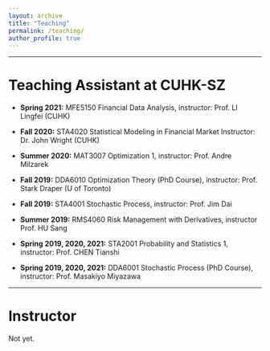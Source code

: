 ```yaml
---
layout: archive
title: "Teaching"
permalink: /teaching/
author_profile: true
---
```


- - -

Teaching Assistant at CUHK-SZ
======

+ **Spring 2021:** MFE5150 Financial Data Analysis, instructor: Prof. LI Lingfei (CUHK)

+ **Fall 2020:** STA4020 Statistical Modeling in Financial Market Instructor: Dr. John Wright (CUHK)

+ **Summer 2020:** MAT3007 Optimization 1, instructor: Prof. Andre Milzarek

+ **Fall 2019:** DDA6010 Optimization Theory (PhD Course), instructor: Prof. Stark Draper (U of Toronto)

+ **Fall 2019:** STA4001 Stochastic Process, instructor: Prof. Jim Dai

+ **Summer 2019:** RMS4060 Risk Management with Derivatives, instructor Prof. HU Sang

+ **Spring 2019, 2020, 2021:** STA2001 Probability and Statistics 1, instructor: Prof. CHEN Tianshi

+ **Spring 2019, 2020, 2021:** DDA6001 Stochastic Process (PhD Course), instructor: Prof. Masakiyo Miyazawa


- - -

Instructor
======

Not yet.
